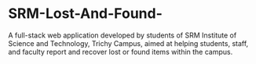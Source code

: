 # SRM-Lost-And-Found-
A full-stack web application developed by students of SRM Institute of Science and Technology, Trichy Campus, aimed at helping students, staff, and faculty report and recover lost or found items within the campus.
